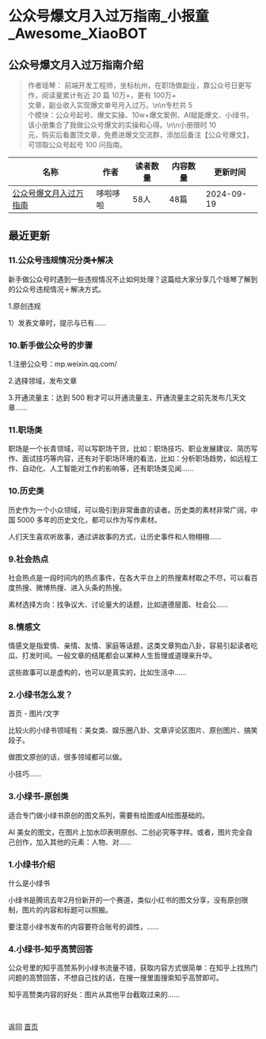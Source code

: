 # 公众号爆文月入过万指南_小报童_Awesome_XiaoBOT

## 公众号爆文月入过万指南介绍
> 作者瑶琴： 前端开发工程师，坐标杭州，在职场做副业，靠公众号日更写作，阅读量累计有近 20 篇 10万+，更有 100万+  
文章，副业收入实现爆文单号月入过万。\n\n专栏共 5  
个模块：公众号起号、爆文实操、10w+爆文案例、AI赋能爆文、小绿书，该小册集合了我做公众号爆文的实操和心得。\n\n小册限时 10  
元，购买后看置顶文章，免费进爆文交流群，添加后备注【公众号爆文】，可领取公众号起号 100 问指南。  
  


|名称|作者|读者数量|内容数量|更新时间|
|---|---|---|---|---|
|[公众号爆文月入过万指南](https://xiaobot.net/p/YQ001?refer=0b133df9-27dc-423b-8101-639049001c13)|哆啦哆啦|58人|48篇|2024-09-19|

## 最近更新
### 11.公众号违规情况分类➕解决

新手做公众号时遇到一些违规情况不止如何处理？这篇给大家分享几个瑶琴了解到的公众号违规情况＋解决方式。

1.原创违规

1）发表文章时，提示与已有......

### 10.新手做公众号的步骤

1.注册公众号：mp.weixin.qq.com/

2.选择领域，发布文章

3.开通流量主：达到 500 粉才可以开通流量主，开通流量主之前先发布几天文章......

### 11.职场类

职场是一个长青领域，可以写职场干货，比如：职场技巧、职业发展建议、简历写作、面试技巧等内容，还有对于职场环境的看法，比如：分析职场趋势，如远程工作、自动化、人工智能对工作的影响等，还有职场类见闻......

### 10.历史类

历史作为一个小众领域，可以吸引到非常垂直的读者。历史类的素材非常广阔，中国 5000 多年的历史文化，都可以作为写作素材。

人们天生喜欢听故事，通过讲故事的方式，让历史事件和人物栩栩......

### 9.社会热点

社会热点是一段时间内的热点事件，在各大平台上的热搜素材取之不尽，可以看百度热搜、微博热搜、进入头条的热搜。

素材选择方向：找争议大、讨论量大的话题，比如道德层面、社会公......

### 8.情感文

情感文是指爱情、亲情、友情、家庭等话题，这类文章狗血八卦，容易引起读者吃瓜、打发时间。一般文章的结尾都会以某种人生哲理或道理来升华。

这些故事可以是虚构的，也可以是真实的，比如生活中......

### 2.小绿书怎么发？

首页 - 图片/文字

比较火的小绿书领域有：美女类、娱乐圈八卦、文章评论区图片、原创图片、搞笑段子。

做图文原创的话，很多领域都可以做。

小技巧......

### 3.小绿书-原创类

适合专门做小绿书原创的图文系列，需要有绘图或AI绘图基础的。

AI 美女的图文，在图片上加水印表明原创、二创必究等字样。或者，图片完全自己创作，加入其他的元素：人物、对......

### 1.小绿书介绍

什么是小绿书

小绿书是腾讯去年2月份新开的一个赛道，类似小红书的图文分享，没有原创限制，图片的内容和标题可以照搬。

要注意小绿书发布的内容要符合账号的调性，......

### 4.小绿书-知乎高赞回答

公众号里的知乎高赞系列小绿书流量不错，获取内容方式很简单：在知乎上找热门问题的高赞回答，不想自己找的话，在搜一搜里面搜索知乎高赞即可。

知乎高赞类内容的好处：图片从其他平台截取过来的......


<a href="https://github.com/Reno9527/awesome-xiaobot" style="color: white; text-decoration: none;">awesome-xiaobot</a>

返回 [首页](../README.md)
